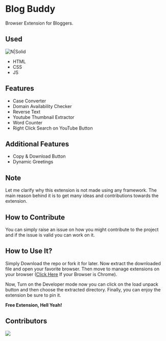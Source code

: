 
# Blog Buddy
Browser Extension for Bloggers.
 
 ## Used
 
![N|Solid](https://www.p92.com/binaries/content/gallery/p92website/technologies/htmlcssjs-details.png)


- HTML 
- CSS
- JS

## Features

- Case Converter
- Domain Availability Checker
- Reverse Text
- Youtube Thumbnail Extractor
- Word Counter
- Right Click Search on YouTube Button 

## Additional Features
- Copy & Download Button
- Dynamic Greetings

## Note
Let me clarify why this extension is not made using any framework. The main reason behind it is to get many ideas and contributions towards the extension.

## How to Contribute
You can simply raise an issue on how you might contribute to the project and if the issue is valid you can work on it.

## How to Use It?

Simply Download the repo or fork it for later. Now extract the downloaded file and open your favorite browser. Then move to manage extensions on your browser ([Click Here](chrome://extensions/ "Click Here") If your Browser is Chrome).

Now, Turn on the Developer mode now you can click on the load unpack button and then choose the extracted directory. Finally, you can enjoy the extension be sure to pin it. 

**Free Extension, Hell Yeah!**

## Contributors
<a href="https://github.com/asubodh/BlogBuddy/graphs/contributors">
  <img src="https://contrib.rocks/image?repo=asubodh/BlogBuddy" />
</a>
